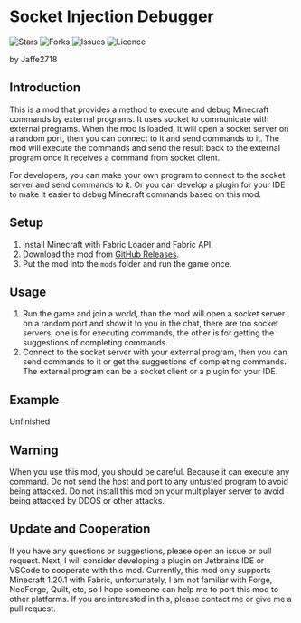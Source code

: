 # Socket Injection Debugger

![Stars](https://img.shields.io/github/stars/Jaffe2718/Socket-Injection-Debugger?style=flat-square)
![Forks](https://img.shields.io/github/forks/Jaffe2718/Socket-Injection-Debugger?style=flat-square)
![Issues](https://img.shields.io/github/issues/Jaffe2718/Socket-Injection-Debugger?style=flat-square)
![Licence](https://img.shields.io/github/license/Jaffe2718/Socket-Injection-Debugger?style=flat-square)

by Jaffe2718

## Introduction
This is a mod that provides a method to execute and debug Minecraft commands by external programs.
It uses socket to communicate with external programs.
When the mod is loaded, it will open a socket server on a random port, then you can connect to it and send commands to it.
The mod will execute the commands and send the result back to the external program once it receives a command from socket client.

For developers, you can make your own program to connect to the socket server and send commands to it.
Or you can develop a plugin for your IDE to make it easier to debug Minecraft commands based on this mod.

## Setup
1. Install Minecraft with Fabric Loader and Fabric API.
2. Download the mod from [GitHub Releases](https://github.com/Jaffe2718/Socket-Injection-Debugger/releases).
3. Put the mod into the `mods` folder and run the game once.

## Usage
1. Run the game and join a world, than the mod will open a socket server on a random port and show it to you in the chat, there are too socket servers,
one is for executing commands, the other is for getting the suggestions of completing commands.
2. Connect to the socket server with your external program, then you can send commands to it or get the suggestions of completing commands. The external program can be a socket client or a plugin for your IDE.

## Example
Unfinished

## Warning
When you use this mod, you should be careful.
Because it can execute any command.
Do not send the host and port to any untusted program to avoid being attacked.
Do not install this mod on your multiplayer server to avoid being attacked by DDOS or other attacks.

## Update and Cooperation
If you have any questions or suggestions, please open an issue or pull request.
Next, I will consider developing a plugin on Jetbrains IDE or VSCode to cooperate with this mod.
Currently, this mod only supports Minecraft 1.20.1 with Fabric, unfortunately, I am not familiar with Forge, NeoForge, Quilt, etc, so I hope someone can help me to port this mod to other platforms.
If you are interested in this, please contact me or give me a pull request.